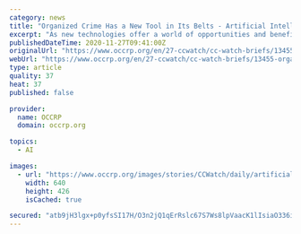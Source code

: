 ```yaml
---
category: news
title: "Organized Crime Has a New Tool in Its Belts - Artificial Intelligence"
excerpt: "As new technologies offer a world of opportunities and benefits in many sectors, so too do they offer new avenues and for organized crime. It was true at the advent of the internet, and it’s true for the growing field of artificial intelligence and machine learning,"
publishedDateTime: 2020-11-27T09:41:00Z
originalUrl: "https://www.occrp.org/en/27-ccwatch/cc-watch-briefs/13455-organized-crime-has-a-new-tool-in-its-belts-artificial-intelligence"
webUrl: "https://www.occrp.org/en/27-ccwatch/cc-watch-briefs/13455-organized-crime-has-a-new-tool-in-its-belts-artificial-intelligence"
type: article
quality: 37
heat: 37
published: false

provider:
  name: OCCRP
  domain: occrp.org

topics:
  - AI

images:
  - url: "https://www.occrp.org/images/stories/CCWatch/daily/artificial-intelligence-4469138_640.jpg"
    width: 640
    height: 426
    isCached: true

secured: "atb9jH3lgx+p0yfsSI17H/O3n2jQ1qErRslc67S7Ws8lpVaacK1lIsiaO336iyA2L5KO7MI9oeAKk7dQbpIrk5hgjtM27DvS+KSx4H4W5vEkrcH4cO+sfpYRGfAKaE9huV6d8Fp5Wktb60Ir61tPflwTMBjhcg8aQrhVzv2mY+RXvtFiQfhMqSBlaUB37tiPmc/I7xqmsQH4KESZN7aE4Oaaqr86iZaoW818Dk0Z5PsanHUGB7OADmxyFPLmF2048q2Lx96VuJ6jAezbCoWGRHoNJ41g5VSjshyI9bFEPMgpLYvS5YYmiRJ6X6sPvxjyx1FLnAm0Sd/FBeVPp0MulO+2uPXTmw+6nwFbF+rki6c=;775NstZlS+T37IJJF0gQtQ=="
---
```


